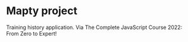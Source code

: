 # Mapty project

Training history application.
Via The Complete JavaScript Course 2022: From Zero to Expert!
